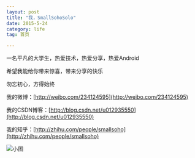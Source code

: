 ```yaml
---
layout: post
title: "我，SmallSohoSolo"
date: 2015-5-24
category: life
tag: 首页

---
```


一名平凡的大学生，热爱技术，热爱分享，热爱Android

希望我能给你带来惊喜，带来分享的快乐

勿忘初心，方得始终

我的微博：[http://weibo.com/234124595](http://weibo.com/234124595)

我的CSDN博客：[http://blog.csdn.net/u012935550](http://blog.csdn.net/u012935550)

我的知乎：[http://zhihu.com/people/smallsoho](http://zhihu.com/people/smallsoho)

![小图](/img/keyboard.png)
